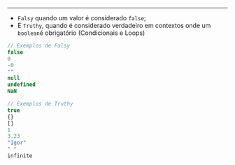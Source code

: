 ___
- `Falsy` quando um valor é considerado `false`;
- E `Truthy`, quando é considerado verdadeiro em contextos onde um `boolean`é obrigatório (Condicionais e Loops)
```js
// Exemplos de Falsy
false
0
-0
""
null
undefined
NaN
```
```js
// Exemplos de Truthy
true
{}
[]
1
3.23
"Igor"
" "
infinite

```